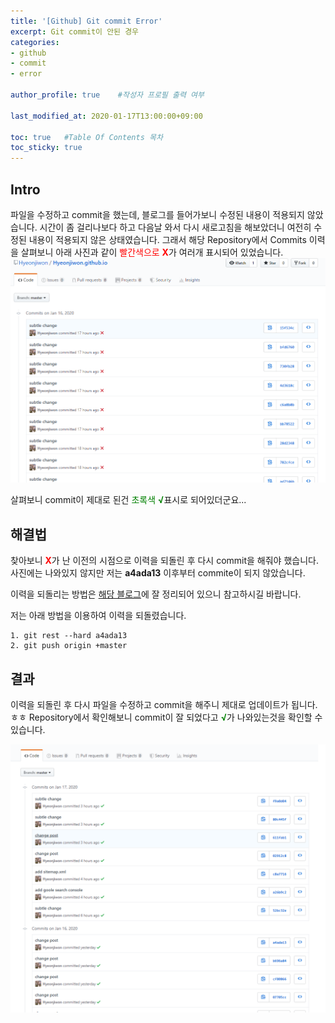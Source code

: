 ```yaml
---
title: '[Github] Git commit Error' 
excerpt: Git commit이 안된 경우
categories:
- github
- commit
- error

author_profile: true    #작성자 프로필 출력 여부

last_modified_at: 2020-01-17T13:00:00+09:00

toc: true   #Table Of Contents 목차 
toc_sticky: true
---
```


## Intro
파일을 수정하고 commit을 했는데, 블로그를 들어가보니 수정된 내용이 적용되지 않았습니다.
시간이 좀 걸리나보다 하고 다음날 와서 다시 새로고침을 해보았더니 여전히 수정된 내용이 적용되지 않은 상태였습니다. 그래서 해당 Repository에서 Commits 이력을 살펴보니 아래 사진과 같이 <span style="color:red">빨간색으로 __X__</span>가 여러개 표시되어 있었습니다. 
![17-1](/assets/img/17-1.png)

살펴보니 commit이 제대로 된건 <span style="color:green">초록색 __&radic;__</span>표시로 되어있더군요...


## 해결법
찾아보니 <span style="color:red">__X__</span>가 난 이전의 시점으로 이력을 되돌린 후 다시 commit을 해줘야 했습니다. 사진에는 나와있지 않지만 저는 __a4ada13__ 이후부터 commite이 되지 않았습니다. 

이력을 되돌리는 방법은 [해당 블로그](https://www.devpools.kr/2017/02/05/%EC%B4%88%EB%B3%B4%EC%9A%A9-git-%EB%90%98%EB%8F%8C%EB%A6%AC%EA%B8%B0-reset-revert/)에 잘 정리되어 있으니 참고하시길 바랍니다.

저는 아래 방법을 이용하여 이력을 되돌렸습니다.

```
1. git rest --hard a4ada13
2. git push origin +master
```

## 결과
이력을 되돌린 후 다시 파일을 수정하고 commit을 해주니 제대로 업데이트가 됩니다.ㅎㅎ 
Repository에서 확인해보니 commit이 잘 되었다고 <span style="color:green">__&radic;__</span>가 나와있는것을 확인할 수 있습니다. 

![17-2](/assets/img/17-2.png)
